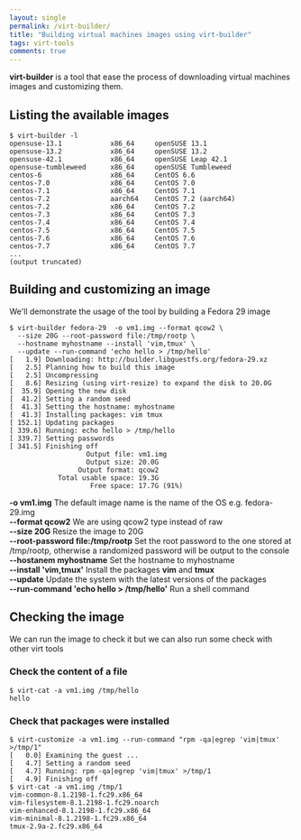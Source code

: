 ```yaml
---
layout: single
permalink: /virt-builder/
title: "Building virtual machines images using virt-builder"
tags: virt-tools
comments: true
---
```

**virt-builder** is a tool that ease the process of downloading virtual machines images and customizing them.

## Listing the available images  
```
$ virt-builder -l
opensuse-13.1            x86_64     openSUSE 13.1
opensuse-13.2            x86_64     openSUSE 13.2
opensuse-42.1            x86_64     openSUSE Leap 42.1
opensuse-tumbleweed      x86_64     openSUSE Tumbleweed
centos-6                 x86_64     CentOS 6.6
centos-7.0               x86_64     CentOS 7.0
centos-7.1               x86_64     CentOS 7.1
centos-7.2               aarch64    CentOS 7.2 (aarch64)
centos-7.2               x86_64     CentOS 7.2
centos-7.3               x86_64     CentOS 7.3
centos-7.4               x86_64     CentOS 7.4
centos-7.5               x86_64     CentOS 7.5
centos-7.6               x86_64     CentOS 7.6
centos-7.7               x86_64     CentOS 7.7
...
(output truncated)  
```  

## Building and customizing an image  
We'll demonstrate the usage of the tool by building a Fedora 29 image
```
$ virt-builder fedora-29  -o vm1.img --format qcow2 \
  --size 20G --root-password file:/tmp/rootp \
  --hostname myhostname --install 'vim,tmux' \
  --update --run-command 'echo hello > /tmp/hello'
[   1.9] Downloading: http://builder.libguestfs.org/fedora-29.xz
[   2.5] Planning how to build this image
[   2.5] Uncompressing
[   8.6] Resizing (using virt-resize) to expand the disk to 20.0G
[  35.9] Opening the new disk
[  41.2] Setting a random seed
[  41.3] Setting the hostname: myhostname
[  41.3] Installing packages: vim tmux
[ 152.1] Updating packages
[ 339.6] Running: echo hello > /tmp/hello
[ 339.7] Setting passwords
[ 341.5] Finishing off
                   Output file: vm1.img
                   Output size: 20.0G
                 Output format: qcow2
            Total usable space: 19.3G
                    Free space: 17.7G (91%)
```
**-o vm1.img** The default image name is the name of the OS e.g. fedora-29.img  
**--format qcow2** We are using qcow2 type instead of raw  
**--size 20G** Resize the image to 20G  
**--root-password file:/tmp/rootp** Set the root password to the one stored at /tmp/rootp, otherwise a randomized password will be output to the console
**--hostanem myhostname** Set the hostname to myhostname  
**--install 'vim,tmux'** Install the packages **vim** and **tmux**  
**--update** Update the system with the latest versions of the packages  
**--run-command 'echo hello > /tmp/hello'** Run a shell command 

## Checking the image
We can run the image to check it but we can also run some check with other virt tools

### Check the content of a file
```
$ virt-cat -a vm1.img /tmp/hello
hello
```
### Check that packages were installed  
```
$ virt-customize -a vm1.img --run-command "rpm -qa|egrep 'vim|tmux' >/tmp/1"
[   0.0] Examining the guest ...
[   4.7] Setting a random seed
[   4.7] Running: rpm -qa|egrep 'vim|tmux' >/tmp/1
[   4.9] Finishing off
$ virt-cat -a vm1.img /tmp/1
vim-common-8.1.2198-1.fc29.x86_64
vim-filesystem-8.1.2198-1.fc29.noarch
vim-enhanced-8.1.2198-1.fc29.x86_64
vim-minimal-8.1.2198-1.fc29.x86_64
tmux-2.9a-2.fc29.x86_64
```
